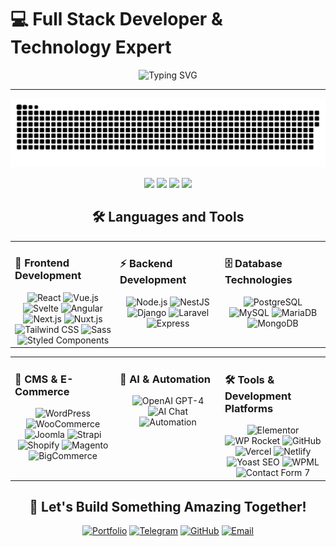 # 💻 Full Stack Developer & Technology Expert

<div align="center">
  <img src="https://readme-typing-svg.herokuapp.com?font=Fira+Code&weight=600&size=28&pause=1000&color=2E9FFF&center=true&vCenter=true&width=800&lines=Full+Stack+Developer;AI+%26+Automation+Specialist;CMS+%26+E-Commerce+Expert;Database+Architect" alt="Typing SVG" />

---
<div align="center">
  <img src="https://raw.githubusercontent.com/Achuan-2/Achuan-2/main/assets/github-contribution-grid-snake.svg" >
</div>

<!-- ![](https://github-profile-summary-cards.vercel.app/api/cards/profile-details?username=dreamhighcodestar&theme=nord_dark) -->
![](https://github-profile-summary-cards.vercel.app/api/cards/repos-per-language?username=dreamhighcodestar&theme=nord_dark)
![](https://github-profile-summary-cards.vercel.app/api/cards/most-commit-language?username=dreamhighcodestar&theme=nord_dark)
![](https://github-profile-summary-cards.vercel.app/api/cards/stats?username=dreamhighcodestar&theme=nord_dark)
![](https://github-profile-summary-cards.vercel.app/api/cards/productive-time?username=dreamhighcodestar&theme=nord_dark)

## 🛠️ Languages and Tools
<table><tr><td valign="top" width="33%">

### 🎨 Frontend Development

<div align="center">  
      <img src="https://cdn.jsdelivr.net/gh/devicons/devicon/icons/react/react-original.svg" width="48" height="48" alt="React" />
      <img src="https://cdn.jsdelivr.net/gh/devicons/devicon/icons/vuejs/vuejs-original.svg" width="48" height="48" alt="Vue.js" />
      <img src="https://cdn.jsdelivr.net/gh/devicons/devicon/icons/svelte/svelte-original.svg" width="48" height="48" alt="Svelte" />
      <img src="https://cdn.jsdelivr.net/gh/devicons/devicon/icons/angularjs/angularjs-original.svg" width="48" height="48" alt="Angular" />
      <img src="https://cdn.jsdelivr.net/gh/devicons/devicon/icons/nextjs/nextjs-original.svg" width="48" height="48" alt="Next.js" />
      <img src="https://cdn.jsdelivr.net/gh/devicons/devicon/icons/nuxtjs/nuxtjs-original.svg" width="48" height="48" alt="Nuxt.js" />
      <img src="https://github.com/tailwindlabs.png?size=40" width="48" height="48" alt="Tailwind CSS" />
      <img src="https://cdn.jsdelivr.net/gh/devicons/devicon/icons/sass/sass-original.svg" width="48" height="48" alt="Sass" />
      <img src="https://raw.githubusercontent.com/styled-components/brand/master/styled-components.png" width="48" height="48" alt="Styled Components" />
</div>


</td><td valign="top" width="33%">

### ⚡ Backend Development

<div align="center">  
      <img src="https://cdn.jsdelivr.net/gh/devicons/devicon/icons/nodejs/nodejs-original.svg" width="48" height="48" alt="Node.js" />
      <img src="https://avatars.githubusercontent.com/u/28507035?s=48&v=4" width="48" height="48" alt="NestJS" />
      <img src="https://cdn.jsdelivr.net/gh/devicons/devicon/icons/django/django-plain.svg" width="48" height="48" alt="Django" />
      <img src="https://avatars.githubusercontent.com/u/958072?s=48&v=4" width="48" height="48"  alt="Laravel" />
      <img src="https://cdn.jsdelivr.net/gh/devicons/devicon/icons/express/express-original.svg" width="48" height="48" alt="Express" />
</div>

</td><td valign="top" width="33%">

### 🗄️ Database Technologies

<div align="center">  
      <img src="https://cdn.jsdelivr.net/gh/devicons/devicon/icons/postgresql/postgresql-original.svg" width="48" height="48" alt="PostgreSQL" />
      <img src="https://cdn.jsdelivr.net/gh/devicons/devicon/icons/mysql/mysql-original.svg" width="48" height="48" alt="MySQL" />
      <img src="https://cdn.jsdelivr.net/gh/devicons/devicon/icons/mariadb/mariadb-original.svg" width="48" height="48" alt="MariaDB" />
      <img src="https://cdn.jsdelivr.net/gh/devicons/devicon/icons/mongodb/mongodb-original.svg" width="48" height="48" alt="MongoDB" />
</div>

</td></tr></table>  

<table><tr><td valign="top" width="33%">

### 🛒 CMS & E-Commerce

<div align="center">  
      <img src="https://cdn.jsdelivr.net/gh/devicons/devicon/icons/wordpress/wordpress-original.svg" width="48" height="48" alt="WordPress" />
      <img src="https://woocommerce.com/wp-content/themes/woo/images/logo-woocommerce@2x.png" width="48" height="48" alt="WooCommerce" />
      <img src="https://upload.wikimedia.org/wikipedia/en/f/f7/Joomla-Logo.svg" width="48" height="48" alt="Joomla" />
      <img src="https://strapi.io/assets/strapi-logo-light.svg" width="48" height="48" alt="Strapi" />
      <img src="https://cdn.jsdelivr.net/gh/devicons/devicon/icons/shopify/shopify-original.svg" width="48" height="48" alt="Shopify" />
      <img src="https://upload.wikimedia.org/wikipedia/commons/5/55/Magento_Logo.svg" width="48" height="48" alt="Magento" />
      <img src="https://www.bigcommerce.com/assets/images/bc-logo.svg" width="48" height="48" alt="BigCommerce" />
</div>


</td><td valign="top" width="33%">

### 🤖 AI & Automation

<div align="center">  
      <img src="https://upload.wikimedia.org/wikipedia/commons/0/04/ChatGPT_logo.svg" width="48" height="48" alt="OpenAI GPT-4" />
      <img src="https://cdn-icons-png.flaticon.com/512/8318/8318195.png" width="48" height="48" alt="AI Chat" />
      <img src="https://cdn-icons-png.flaticon.com/512/2040/2040946.png" width="48" height="48" alt="Automation" />
</div>

</td><td valign="top" width="33%">

### 🛠️ Tools & Development Platforms

<div align="center">  
      <img src="https://ps.w.org/elementor/assets/icon-256x256.png" width="48" height="48" alt="Elementor" />
      <img src="https://wp-rocket.me/wp-content/uploads/2019/07/logo-WP-Rocket-icon.svg" width="48" height="48" alt="WP Rocket" />
      <img src="https://cdn.jsdelivr.net/gh/devicons/devicon/icons/github/github-original.svg" width="48" height="48" alt="GitHub" />
      <img src="https://assets.vercel.com/image/upload/v1607554385/repositories/vercel/logo.png" width="48" height="48" alt="Vercel" />
      <img src="https://cdn.jsdelivr.net/gh/devicons/devicon/icons/netlify/netlify-original.svg" width="48" height="48" alt="Netlify" />
      <img src="https://yoast.com/app/uploads/2020/09/Yoast_Icon_Kader_RGB.svg" width="48" height="48" alt="Yoast SEO" />
      <img src="https://wpml.org/wp-content/uploads/2019/02/cropped-wpml-logo-site-icon-150x150.png" width="48" height="48" alt="WPML" />
      <img src="https://ps.w.org/contact-form-7/assets/icon-128x128.png" width="48" height="48" alt="Contact Form 7" />
</div>

</td></tr></table>  


## 🚀 Let's Build Something Amazing Together!

[![Portfolio](https://img.shields.io/badge/Portfolio-000000?style=for-the-badge&logo=vercel&logoColor=white)](https://https://dreamhighportfolio.netlify.app)
[![Telegram](https://img.shields.io/badge/LinkedIn-0077B5?style=for-the-badge&logo=linkedin&logoColor=white)](https://web.telegram.org/k/#@@dream_high_coder)
[![GitHub](https://img.shields.io/badge/GitHub-100000?style=for-the-badge&logo=github&logoColor=white)](https://github.com/dreamhighcodestar)
[![Email](https://img.shields.io/badge/Email-D14836?style=for-the-badge&logo=gmail&logoColor=white)](mailto:dreamableai@gmail.com)